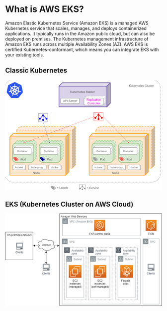 # What is AWS EKS?

Amazon Elastic Kubernetes Service (Amazon EKS) is a managed AWS Kubernetes service that scales, manages, and deploys containerized applications. It typically runs in the Amazon public cloud, but can also be deployed on premises. The Kubernetes management infrastructure of Amazon EKS runs across multiple Availability Zones (AZ). AWS EKS is certified Kubernetes-conformant, which means you can integrate EKS with your existing tools.


## Classic Kubernetes 
![Classic Kubernetes ](./Kubenetes-Cluster.png)

## EKS (Kubernetes Cluster on AWS Cloud)
![Kubernetes Cluster on AWS Cloud](./EKS-Cluster.png)
